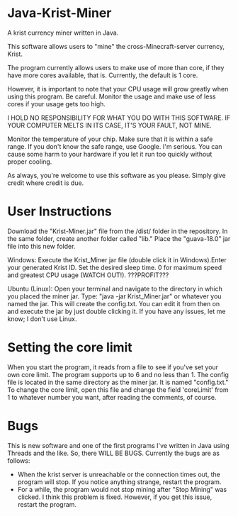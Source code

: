 # Java-Krist-Miner
A krist currency miner written in Java.

This software allows users to "mine" the cross-Minecraft-server currency, Krist.

The program currently allows users to make use of more than core, if they have more cores available, that is. Currently, the
default is 1 core.

However, it is important to note that your CPU usage will grow greatly when using this program. Be careful. Monitor the
usage and make use of less cores if your usage gets too high.

I HOLD NO RESPONSIBILITY FOR WHAT YOU DO WITH THIS SOFTWARE. IF YOUR COMPUTER MELTS IN ITS CASE, IT'S YOUR FAULT, NOT MINE.

Monitor the temperature of your chip. Make sure that it is within a safe range. If you don't know the safe range, use Google. I'm serious. You can cause some harm to your hardware if you let it run too quickly without proper cooling.

As always, you're welcome to use this software as you please. Simply give credit where credit is due.

# User Instructions
Download the "Krist-Miner.jar" file from the /dist/ folder in the repository. In the same folder, create another folder called "lib." Place the "guava-18.0" jar file into this new folder.

Windows: Execute the Krist_Miner jar file (double click it in Windows).Enter your generated Krist ID. Set the desired sleep time. 0 for maximum speed and greatest CPU usage (WATCH OUT!). ???PROFIT???

Ubuntu (Linux): Open your terminal and navigate to the directory in which you placed the miner jar. Type: "java -jar Krist_Miner.jar" or whatever you named the jar. This will create the config.txt. You can edit it from then on and execute the jar by just double clicking it. If you have any issues, let me know; I don't use Linux.

# Setting the core limit
When you start the program, it reads from a file to see if you've set your own core limit. The program supports up to 6 and no less than 1.
The config file is located in the same directory as the miner jar. It is named "config.txt." To change the core limit, open this file and change the field 'coreLimit' from 1 to whatever number you want, after reading the comments, of course.

# Bugs
This is new software and one of the first programs I've written in Java using Threads and the like. So, there WILL BE BUGS.
Currently the bugs are as follows:
- When the krist server is unreachable or the connection times out, the program will stop. If you notice anything strange, restart the program.
- For a while, the program would not stop mining after "Stop Mining" was clicked. I think this problem is fixed. However, if you get this issue, restart the program.
